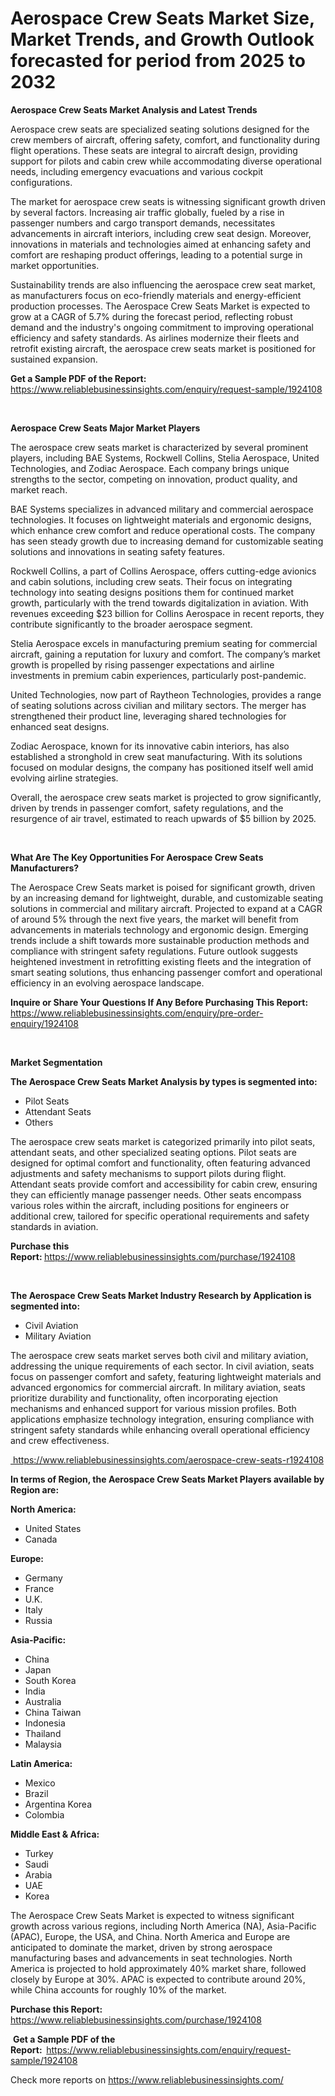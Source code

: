 <p><h1>Aerospace Crew Seats Market Size, Market Trends, and Growth Outlook forecasted for period from 2025 to 2032</h1></p><p><strong>Aerospace Crew Seats Market Analysis and Latest Trends</strong></p>
<p><p>Aerospace crew seats are specialized seating solutions designed for the crew members of aircraft, offering safety, comfort, and functionality during flight operations. These seats are integral to aircraft design, providing support for pilots and cabin crew while accommodating diverse operational needs, including emergency evacuations and various cockpit configurations. </p><p>The market for aerospace crew seats is witnessing significant growth driven by several factors. Increasing air traffic globally, fueled by a rise in passenger numbers and cargo transport demands, necessitates advancements in aircraft interiors, including crew seat design. Moreover, innovations in materials and technologies aimed at enhancing safety and comfort are reshaping product offerings, leading to a potential surge in market opportunities. </p><p>Sustainability trends are also influencing the aerospace crew seat market, as manufacturers focus on eco-friendly materials and energy-efficient production processes. The Aerospace Crew Seats Market is expected to grow at a CAGR of 5.7% during the forecast period, reflecting robust demand and the industry's ongoing commitment to improving operational efficiency and safety standards. As airlines modernize their fleets and retrofit existing aircraft, the aerospace crew seats market is positioned for sustained expansion.</p></p>
<p><strong>Get a Sample PDF of the Report:&nbsp;</strong> <a href="https://www.reliablebusinessinsights.com/enquiry/request-sample/1924108?utm_campaign=84&utm_medium=2&utm_source=Github&utm_content=ia&utm_term=14012025&utm_id=aerospace-crew-seats">https://www.reliablebusinessinsights.com/enquiry/request-sample/1924108</a></p>
<p>&nbsp;</p>
<p><strong>Aerospace Crew Seats Major Market Players</strong></p>
<p><p>The aerospace crew seats market is characterized by several prominent players, including BAE Systems, Rockwell Collins, Stelia Aerospace, United Technologies, and Zodiac Aerospace. Each company brings unique strengths to the sector, competing on innovation, product quality, and market reach.</p><p>BAE Systems specializes in advanced military and commercial aerospace technologies. It focuses on lightweight materials and ergonomic designs, which enhance crew comfort and reduce operational costs. The company has seen steady growth due to increasing demand for customizable seating solutions and innovations in seating safety features.</p><p>Rockwell Collins, a part of Collins Aerospace, offers cutting-edge avionics and cabin solutions, including crew seats. Their focus on integrating technology into seating designs positions them for continued market growth, particularly with the trend towards digitalization in aviation. With revenues exceeding $23 billion for Collins Aerospace in recent reports, they contribute significantly to the broader aerospace segment.</p><p>Stelia Aerospace excels in manufacturing premium seating for commercial aircraft, gaining a reputation for luxury and comfort. The company’s market growth is propelled by rising passenger expectations and airline investments in premium cabin experiences, particularly post-pandemic.</p><p>United Technologies, now part of Raytheon Technologies, provides a range of seating solutions across civilian and military sectors. The merger has strengthened their product line, leveraging shared technologies for enhanced seat designs. </p><p>Zodiac Aerospace, known for its innovative cabin interiors, has also established a stronghold in crew seat manufacturing. With its solutions focused on modular designs, the company has positioned itself well amid evolving airline strategies.</p><p>Overall, the aerospace crew seats market is projected to grow significantly, driven by trends in passenger comfort, safety regulations, and the resurgence of air travel, estimated to reach upwards of $5 billion by 2025.</p></p>
<p>&nbsp;</p>
<p><strong>What Are The Key Opportunities For Aerospace Crew Seats Manufacturers?</strong></p>
<p><p>The Aerospace Crew Seats market is poised for significant growth, driven by an increasing demand for lightweight, durable, and customizable seating solutions in commercial and military aircraft. Projected to expand at a CAGR of around 5% through the next five years, the market will benefit from advancements in materials technology and ergonomic design. Emerging trends include a shift towards more sustainable production methods and compliance with stringent safety regulations. Future outlook suggests heightened investment in retrofitting existing fleets and the integration of smart seating solutions, thus enhancing passenger comfort and operational efficiency in an evolving aerospace landscape.</p></p>
<p><strong>Inquire or Share Your Questions If Any Before Purchasing This Report:</strong> <a href="https://www.reliablebusinessinsights.com/enquiry/pre-order-enquiry/1924108?utm_campaign=84&utm_medium=2&utm_source=Github&utm_content=ia&utm_term=14012025&utm_id=aerospace-crew-seats">https://www.reliablebusinessinsights.com/enquiry/pre-order-enquiry/1924108</a></p>
<p>&nbsp;</p>
<p><strong>Market Segmentation</strong></p>
<p><strong>The Aerospace Crew Seats Market Analysis by types is segmented into:</strong></p>
<p><ul><li>Pilot Seats</li><li>Attendant Seats</li><li>Others</li></ul></p>
<p><p>The aerospace crew seats market is categorized primarily into pilot seats, attendant seats, and other specialized seating options. Pilot seats are designed for optimal comfort and functionality, often featuring advanced adjustments and safety mechanisms to support pilots during flight. Attendant seats provide comfort and accessibility for cabin crew, ensuring they can efficiently manage passenger needs. Other seats encompass various roles within the aircraft, including positions for engineers or additional crew, tailored for specific operational requirements and safety standards in aviation.</p></p>
<p><strong>Purchase this Report:&nbsp;</strong><a href="https://www.reliablebusinessinsights.com/purchase/1924108?utm_campaign=84&utm_medium=2&utm_source=Github&utm_content=ia&utm_term=14012025&utm_id=aerospace-crew-seats">https://www.reliablebusinessinsights.com/purchase/1924108</a></p>
<p>&nbsp;</p>
<p><strong>The Aerospace Crew Seats Market Industry Research by Application is segmented into:</strong></p>
<p><ul><li>Civil Aviation</li><li>Military Aviation</li></ul></p>
<p><p>The aerospace crew seats market serves both civil and military aviation, addressing the unique requirements of each sector. In civil aviation, seats focus on passenger comfort and safety, featuring lightweight materials and advanced ergonomics for commercial aircraft. In military aviation, seats prioritize durability and functionality, often incorporating ejection mechanisms and enhanced support for various mission profiles. Both applications emphasize technology integration, ensuring compliance with stringent safety standards while enhancing overall operational efficiency and crew effectiveness.</p></p>
<p><a href="https://www.reliablebusinessinsights.com/aerospace-crew-seats-r1924108?utm_campaign=84&utm_medium=2&utm_source=Github&utm_content=ia&utm_term=14012025&utm_id=aerospace-crew-seats">&nbsp;https://www.reliablebusinessinsights.com/aerospace-crew-seats-r1924108</a></p>
<p><strong>In terms of Region, the Aerospace Crew Seats Market Players available by Region are:</strong></p>
<p>
    <p> <strong> North America: </strong>
        <ul>
            <li>United States</li>
            <li>Canada</li>
        </ul>
        </p> 
    <p> <strong> Europe: </strong>
        <ul>
            <li>Germany</li>
            <li>France</li>
            <li>U.K.</li>
            <li>Italy</li>
            <li>Russia</li>
        </ul>
        </p> 
    <p> <strong> Asia-Pacific: </strong>
        <ul>
            <li>China</li>
            <li>Japan</li>
            <li>South Korea</li>
            <li>India</li>
            <li>Australia</li>
            <li>China Taiwan</li>
            <li>Indonesia</li>
            <li>Thailand</li>
            <li>Malaysia</li>
        </ul>
        </p> 
    <p> <strong> Latin America: </strong>
        <ul>
            <li>Mexico</li>
            <li>Brazil</li>
            <li>Argentina Korea</li>
            <li>Colombia</li>
        </ul>
        </p> 
    <p> <strong> Middle East & Africa: </strong>
        <ul>
            <li>Turkey</li>
            <li>Saudi</li>
            <li>Arabia</li>
            <li>UAE</li>
            <li>Korea</li>
        </ul>
    </p>
    </p>
<p><p>The Aerospace Crew Seats Market is expected to witness significant growth across various regions, including North America (NA), Asia-Pacific (APAC), Europe, the USA, and China. North America and Europe are anticipated to dominate the market, driven by strong aerospace manufacturing bases and advancements in seat technologies. North America is projected to hold approximately 40% market share, followed closely by Europe at 30%. APAC is expected to contribute around 20%, while China accounts for roughly 10% of the market. </p></p>
<p><strong>Purchase this Report: </strong><a href="https://www.reliablebusinessinsights.com/purchase/1924108?utm_campaign=84&utm_medium=2&utm_source=Github&utm_content=ia&utm_term=14012025&utm_id=aerospace-crew-seats">https://www.reliablebusinessinsights.com/purchase/1924108</a></p>
<p>&nbsp;<strong>Get a Sample PDF of the Report:&nbsp;&nbsp;</strong><a href="https://www.reliablebusinessinsights.com/enquiry/request-sample/1924108?utm_campaign=84&utm_medium=2&utm_source=Github&utm_content=ia&utm_term=14012025&utm_id=aerospace-crew-seats">https://www.reliablebusinessinsights.com/enquiry/request-sample/1924108</a></p>
<p><strong></strong></p>
<p>Check more reports on <a href="https://www.reliablebusinessinsights.com/?utm_campaign=84&utm_medium=2&utm_source=Github&utm_content=ia&utm_term=14012025&utm_id=aerospace-crew-seats">https://www.reliablebusinessinsights.com/</a></p>